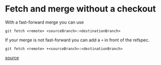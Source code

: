 # Fetch and merge without a checkout

With a fast-forward merge you can use

`git fetch <remote> <sourceBranch>:<destinationBranch>`

If your merge is not fast-forward you can add a `+` in front of the refspec.

`git fetch <remote> +<sourceBranch>:<destinationBranch>`


[source](http://stackoverflow.com/a/17722977)
